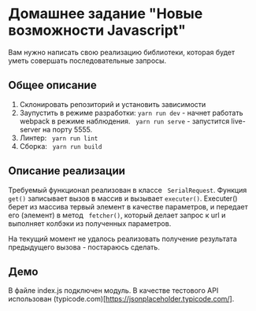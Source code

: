 # Домашнее задание "Новые возможности Javascript"
Вам нужно написать свою реализацию библиотеки, которая будет уметь совершать последовательные запросы.

## Общее описание

1. Склонировать репозиторий и установить зависимости
2. Заупустить в режиме разработки: ``` yarn run dev ``` - начнет работать webpack в режиме наблюдения. ``` yarn run serve``` - запустится live-server на порту 5555.
3. Линтер: ``` yarn run lint```
4. Сборка: ``` yarn run build```

## Описание реализации

Требуемый функционал реализован в классе ``` SerialRequest```. Функция ```get()``` записывает вызов в массив и вызывает ``` executer() ```. Executer() берет из массива тервый элемент в качестве параметров, и передает его (элемент) в метод ``` fetcher()```, который делает запрос к url и выполняет колбэки из полученных параметров.

На текущий момент не удалось реализовать получение результата предыдущего вызова - постараюсь сделать.

## Демо
В файле index.js подключен модуль. В качестве тестового API использован (typicode.com)[https://jsonplaceholder.typicode.com/].
